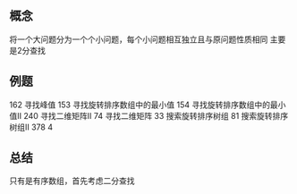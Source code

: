 ## 概念
将一个大问题分为一个个小问题，每个小问题相互独立且与原问题性质相同
主要是2分查找

## 例题
162 寻找峰值
153 寻找旋转排序数组中的最小值
154 寻找旋转排序数组中的最小值II
240 寻找二维矩阵II
74  寻找二维矩阵
33  搜索旋转排序树组
81  搜索旋转排序树组II
378 
4   
 
## 总结
只有是有序数组，首先考虑二分查找